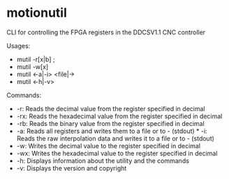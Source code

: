 # motionutil
CLI for controlling the FPGA registers in the DDCSV1.1 CNC controller

Usages:
  * mutil -r[x|b] <register>;
  * mutil -w[x] <register> <value>
  * mutil <-a|-i> <file|->
  * mutil <-h|-v>

Commands:
  * -r:   Reads the decimal value from the register specified in decimal
  * -rx:  Reads the hexadecimal value from the register specified in decimal
  * -rb:  Reads the binary value from the register specified in decimal
  * -a:   Reads all registers and writes them to a file or to - (stdout)
		* -i:   Reads the raw interpolation data and writes it to a file or to - (stdout)
  * -w:   Writes the decimal value to the register specified in decimal
  * -wx:  Writes the hexadecimal value to the register specified in decimal
  * -h:   Displays information about the utility and the commands
  * -v:   Displays the version and copyright
